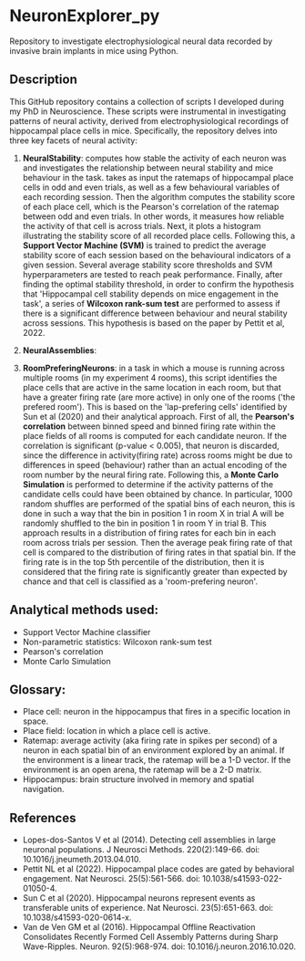 # NeuronExplorer_py
Repository to investigate electrophysiological neural data recorded by invasive brain implants in mice using Python. 

## Description 
This GitHub repository contains a collection of scripts I developed during my PhD in Neuroscience. These scripts were instrumental in investigating patterns of neural activity, derived from electrophysiological recordings of hippocampal place cells in mice. Specifically, the repository delves into three key facets of neural activity:

1. **NeuralStability**: computes how stable the activity of each neuron was and investigates the relationship between neural stability and mice behaviour in the task. takes as input the ratemaps of hippocampal place cells in odd and even trials, as well as a few behavioural variables of each recording session. Then the algorithm computes the stability score of each place cell, which is the Pearson's correlation of the ratemap between odd and even trials. In other words, it measures how reliable the activity of that cell is across trials. Next, it plots a histogram illustrating the stability score of all recorded place cells. Following this, a **Support Vector Machine (SVM)** is trained to predict the average stability score of each session based on the behavioural indicators of a given session. Several average stability score thresholds and SVM hyperparameters are tested to reach peak performance. Finally, after finding the optimal stability threshold, in order to confirm the hypothesis that 'Hippocampal cell stability depends on mice engagement in the task', a series of **Wilcoxon rank-sum test** are performed to assess if there is a significant difference between behaviour and neural stability across sessions. This hypothesis is based on the paper by Pettit et al, 2022. 

2. **NeuralAssemblies**:
   
3. **RoomPreferingNeurons**: in a task in which a mouse is running across multiple rooms (in my experiment 4 rooms), this script identifies the place cells that are active in the same location in each room, but that have a greater firing rate (are more active) in only one of the rooms ('the prefered room'). This is based on the 'lap-prefering cells' identified by Sun et al (2020) and their analytical approach. First of all, the **Pearson's correlation** between binned speed and binned firing rate within the place fields of all rooms is computed for each candidate neuron. If the correlation is significant (p-value < 0.005), that neuron is discarded, since the difference in activity(firing rate) across rooms might be due to differences in speed (behaviour) rather than an actual encoding of the room number by the neural firing rate. Following this, a **Monte Carlo Simulation** is performed to determine if the activity patterns of the candidate cells could have been obtained by chance. In particular, 1000 random shuffles are performed of the spatial bins of each neuron, this is done in such a way that the bin in position 1 in room X in trial A will be randomly shuffled to the bin in position 1 in room Y in trial B. This approach results in a distribution of firing rates for each bin in each room across trials per session. Then the average peak firing rate of that cell is compared to the distribution of firing rates in that spatial bin. If the firing rate is in the top 5th percentile of the distribution, then it is considered that the firing rate is significantly greater than expected by chance and that cell is classified as a 'room-prefering neuron'. 

## Analytical methods used: 

- Support Vector Machine classifier
- Non-parametric statistics: Wilcoxon rank-sum test
- Pearson's correlation
- Monte Carlo Simulation
  
## Glossary: 

- Place cell: neuron in the hippocampus that fires in a specific location in space.
- Place field: location in which a place cell is active. 
- Ratemap: average activity (aka firing rate in spikes per second) of a neuron in each spatial bin of an environment explored by an animal. If the environment is a linear track, the ratemap will be a 1-D vector. If the environment is an open arena, the ratemap will be a 2-D matrix.
- Hippocampus: brain structure involved in memory and spatial navigation. 
  
## References

- Lopes-dos-Santos V et al (2014). Detecting cell assemblies in large neuronal populations. J Neurosci Methods. 220(2):149-66. doi: 10.1016/j.jneumeth.2013.04.010. 
- Pettit NL et al (2022). Hippocampal place codes are gated by behavioral engagement. Nat Neurosci. 25(5):561-566. doi: 10.1038/s41593-022-01050-4.
- Sun C et al (2020). Hippocampal neurons represent events as transferable units of experience. Nat Neurosci. 23(5):651-663. doi: 10.1038/s41593-020-0614-x.
- Van de Ven GM et al (2016). Hippocampal Offline Reactivation Consolidates Recently Formed Cell Assembly Patterns during Sharp Wave-Ripples. Neuron. 92(5):968-974. doi: 10.1016/j.neuron.2016.10.020.

